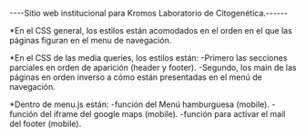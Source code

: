 ﻿
----Sitio web institucional para Kromos Laboratorio de Citogenética.------


*En el CSS general, los estilos están acomodados en el orden en el que las páginas figuran en el menu de navegación.

*En el CSS de las media queries, los estilos están:
	-Primero las secciones parciales en orden de aparición (header y footer).
	-Segundo, los main de las páginas en orden inverso a cómo están presentadas en el menú de navegación.


*Dentro de menu.js están:
	-función del Menú hamburguesa (mobile).
	-función del iframe del google maps (mobile).
	-función para activar el mail del footer (mobile).
